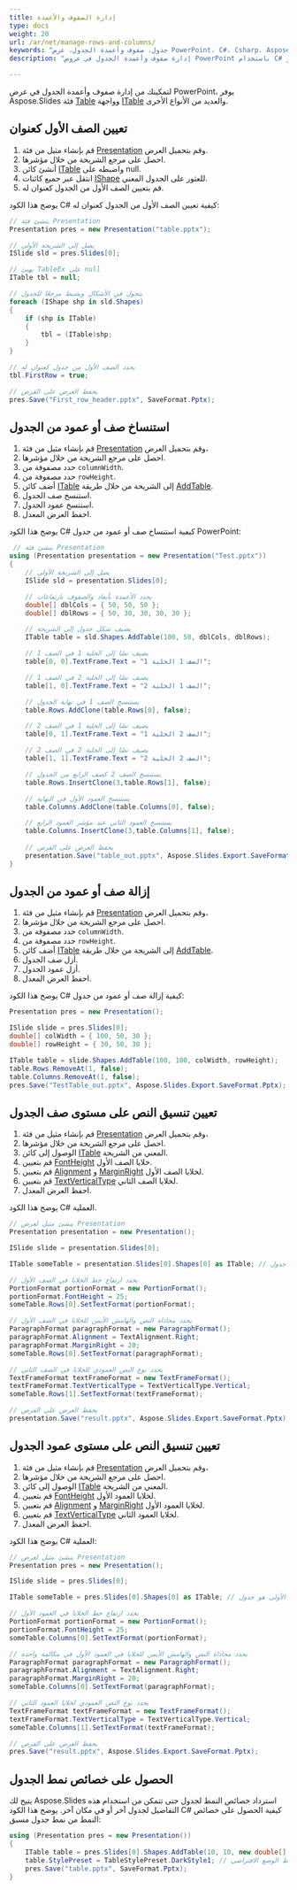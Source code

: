 ```yaml
---
title: إدارة الصفوف والأعمدة
type: docs
weight: 20
url: /ar/net/manage-rows-and-columns/
keywords: "جدول، صفوف وأعمدة الجدول، عرض PowerPoint، C#، Csharp، Aspose.Slides لـ .NET"
description: "إدارة صفوف وأعمدة الجدول في عروض PowerPoint باستخدام C# أو .NET"

---
```


لتمكينك من إدارة صفوف وأعمدة الجدول في عرض PowerPoint، يوفر Aspose.Slides فئة [Table](https://reference.aspose.com/slides/net/aspose.slides/table/) وواجهة [ITable](https://reference.aspose.com/slides/net/aspose.slides/itable/) والعديد من الأنواع الأخرى.

## **تعيين الصف الأول كعنوان**

1. قم بإنشاء مثيل من فئة [Presentation](https://reference.aspose.com/slides/net/aspose.slides/presentation) وقم بتحميل العرض.
2. احصل على مرجع الشريحة من خلال مؤشرها.
3. أنشئ كائن [ITable](https://reference.aspose.com/slides/net/aspose.slides/itable/) واضبطه على null.
4. انتقل عبر جميع كائنات [IShape](https://reference.aspose.com/slides/net/aspose.slides/ishape/) للعثور على الجدول المعني.
5. قم بتعيين الصف الأول من الجدول كعنوان له.

يوضح هذا الكود C# كيفية تعيين الصف الأول من الجدول كعنوان له:

```c#
// ينشئ فئة Presentation
Presentation pres = new Presentation("table.pptx");

// يصل إلى الشريحة الأولى
ISlide sld = pres.Slides[0];

// يهيئ TableEx على null
ITable tbl = null;

// يتجول في الأشكال ويضبط مرجعًا للجدول
foreach (IShape shp in sld.Shapes)
{
    if (shp is ITable)
    {
        tbl = (ITable)shp;
    }
}

// يحدد الصف الأول من جدول كعنوان له
tbl.FirstRow = true;

// يحفظ العرض على القرص
pres.Save("First_row_header.pptx", SaveFormat.Pptx);
```

## **استنساخ صف أو عمود من الجدول**

1. قم بإنشاء مثيل من فئة [Presentation](https://reference.aspose.com/slides/net/aspose.slides/presentation) وقم بتحميل العرض،
2. احصل على مرجع الشريحة من خلال مؤشرها.
3. حدد مصفوفة من `columnWidth`.
4. حدد مصفوفة من `rowHeight`.
5. أضف كائن [ITable](https://reference.aspose.com/slides/net/aspose.slides/itable/) إلى الشريحة من خلال طريقة [AddTable](https://reference.aspose.com/slides/net/aspose.slides/ishapecollection/addtable/).
6. استنسخ صف الجدول.
7. استنسخ عمود الجدول.
8. احفظ العرض المعدل.

يوضح هذا الكود C# كيفية استنساخ صف أو عمود من جدول PowerPoint:

```c#
 // ينشئ فئة Presentation
using (Presentation presentation = new Presentation("Test.pptx"))
{
    // يصل إلى الشريحة الأولى
    ISlide sld = presentation.Slides[0];

    // يحدد الأعمدة بأبعاد والصفوف بارتفاعات
    double[] dblCols = { 50, 50, 50 };
    double[] dblRows = { 50, 30, 30, 30, 30 };

    // يضيف شكل جدول إلى الشريحة
    ITable table = sld.Shapes.AddTable(100, 50, dblCols, dblRows);

    // يضيف نصًا إلى الخلية 1 في الصف 1
    table[0, 0].TextFrame.Text = "الصف 1 الخلية 1";

    // يضيف نصًا إلى الخلية 2 في الصف 1
    table[1, 0].TextFrame.Text = "الصف 1 الخلية 2";

    // يستنسخ الصف 1 في نهاية الجدول
    table.Rows.AddClone(table.Rows[0], false);

    // يضيف نصًا إلى الخلية 1 في الصف 2
    table[0, 1].TextFrame.Text = "الصف 2 الخلية 1";

    // يضيف نصًا إلى الخلية 2 في الصف 2
    table[1, 1].TextFrame.Text = "الصف 2 الخلية 2";

    // يستنسخ الصف 2 كصف الرابع من الجدول
    table.Rows.InsertClone(3,table.Rows[1], false);

    // يستنسخ العمود الأول في النهاية
    table.Columns.AddClone(table.Columns[0], false);

    // يستنسخ العمود الثاني عند مؤشر العمود الرابع
    table.Columns.InsertClone(3,table.Columns[1], false);
    
    // يحفظ العرض على القرص 
    presentation.Save("table_out.pptx", Aspose.Slides.Export.SaveFormat.Pptx);
}
```

## **إزالة صف أو عمود من الجدول**

1. قم بإنشاء مثيل من فئة [Presentation](https://reference.aspose.com/slides/net/aspose.slides/presentation) وقم بتحميل العرض،
2. احصل على مرجع الشريحة من خلال مؤشرها.
3. حدد مصفوفة من `columnWidth`.
4. حدد مصفوفة من `rowHeight`.
5. أضف كائن [ITable](https://reference.aspose.com/slides/net/aspose.slides/itable/) إلى الشريحة من خلال طريقة [AddTable](https://reference.aspose.com/slides/net/aspose.slides/ishapecollection/addtable/).
6. أزل صف الجدول.
7. أزل عمود الجدول.
8. احفظ العرض المعدل.

يوضح هذا الكود C# كيفية إزالة صف أو عمود من جدول:

```c#
Presentation pres = new Presentation();

ISlide slide = pres.Slides[0];
double[] colWidth = { 100, 50, 30 };
double[] rowHeight = { 30, 50, 30 };

ITable table = slide.Shapes.AddTable(100, 100, colWidth, rowHeight);
table.Rows.RemoveAt(1, false);
table.Columns.RemoveAt(1, false);
pres.Save("TestTable_out.pptx", Aspose.Slides.Export.SaveFormat.Pptx);
```

## **تعيين تنسيق النص على مستوى صف الجدول**

1. قم بإنشاء مثيل من فئة [Presentation](https://reference.aspose.com/slides/net/aspose.slides/presentation) وقم بتحميل العرض،
2. احصل على مرجع الشريحة من خلال مؤشرها.
3. الوصول إلى كائن [ITable](https://reference.aspose.com/slides/net/aspose.slides/itable/) المعني من الشريحة.
4. قم بتعيين [FontHeight](https://reference.aspose.com/slides/net/aspose.slides/baseportionformat/fontheight/) خلايا الصف الأول.
5. قم بتعيين [Alignment](https://reference.aspose.com/slides/net/aspose.slides/iparagraphformat/alignment/) و [MarginRight](https://reference.aspose.com/slides/net/aspose.slides/iparagraphformat/marginright/) لخلايا الصف الأول.
6. قم بتعيين [TextVerticalType](https://reference.aspose.com/slides/net/aspose.slides/textframeformat/textverticaltype/) لخلايا الصف الثاني.
7. احفظ العرض المعدل.

يوضح هذا الكود C# العملية.

```c#
// ينشئ مثيل لعرض Presentation
Presentation presentation = new Presentation();

ISlide slide = presentation.Slides[0];

ITable someTable = presentation.Slides[0].Shapes[0] as ITable; // لنفترض أن الشكل الأول على الشريحة الأولى هو جدول

// يحدد ارتفاع خط الخلايا في الصف الأول
PortionFormat portionFormat = new PortionFormat();
portionFormat.FontHeight = 25;
someTable.Rows[0].SetTextFormat(portionFormat);

// يحدد محاذاة النص والهامش الأيمن للخلايا في الصف الأول
ParagraphFormat paragraphFormat = new ParagraphFormat();
paragraphFormat.Alignment = TextAlignment.Right;
paragraphFormat.MarginRight = 20;
someTable.Rows[0].SetTextFormat(paragraphFormat);

// يحدد نوع النص العمودي للخلايا في الصف الثاني
TextFrameFormat textFrameFormat = new TextFrameFormat();
textFrameFormat.TextVerticalType = TextVerticalType.Vertical;
someTable.Rows[1].SetTextFormat(textFrameFormat);

// يحفظ العرض على القرص
presentation.Save("result.pptx", Aspose.Slides.Export.SaveFormat.Pptx);
```

## **تعيين تنسيق النص على مستوى عمود الجدول**

1. قم بإنشاء مثيل من فئة [Presentation](https://reference.aspose.com/slides/net/aspose.slides/presentation) وقم بتحميل العرض،
2. احصل على مرجع الشريحة من خلال مؤشرها.
3. الوصول إلى كائن [ITable](https://reference.aspose.com/slides/net/aspose.slides/itable/) المعني من الشريحة.
4. قم بتعيين [FontHeight](https://reference.aspose.com/slides/net/aspose.slides/baseportionformat/fontheight/) لخلايا العمود الأول.
5. قم بتعيين [Alignment](https://reference.aspose.com/slides/net/aspose.slides/iparagraphformat/alignment/) و [MarginRight](https://reference.aspose.com/slides/net/aspose.slides/iparagraphformat/marginright/) لخلايا العمود الأول.
6. قم بتعيين [TextVerticalType](https://reference.aspose.com/slides/net/aspose.slides/textframeformat/textverticaltype/) لخلايا العمود الثاني.
7. احفظ العرض المعدل.

يوضح هذا الكود C# العملية:

```c#
// ينشئ مثيل لعرض Presentation
Presentation pres = new Presentation();

ISlide slide = pres.Slides[0];

ITable someTable = pres.Slides[0].Shapes[0] as ITable; // لنفترض أن الشكل الأول على الشريحة الأولى هو جدول

// يحدد ارتفاع خط الخلايا في العمود الأول
PortionFormat portionFormat = new PortionFormat();
portionFormat.FontHeight = 25;
someTable.Columns[0].SetTextFormat(portionFormat);

// يحدد محاذاة النص والهامش الأيمن للخلايا في العمود الأول في مكالمة واحدة
ParagraphFormat paragraphFormat = new ParagraphFormat();
paragraphFormat.Alignment = TextAlignment.Right;
paragraphFormat.MarginRight = 20;
someTable.Columns[0].SetTextFormat(paragraphFormat);

// يحدد نوع النص العمودي لخلايا العمود الثاني
TextFrameFormat textFrameFormat = new TextFrameFormat();
textFrameFormat.TextVerticalType = TextVerticalType.Vertical;
someTable.Columns[1].SetTextFormat(textFrameFormat);

// يحفظ العرض على القرص
pres.Save("result.pptx", Aspose.Slides.Export.SaveFormat.Pptx);
```

## **الحصول على خصائص نمط الجدول**

يتيح لك Aspose.Slides استرداد خصائص النمط لجدول حتى تتمكن من استخدام هذه التفاصيل لجدول آخر أو في مكان آخر. يوضح هذا الكود C# كيفية الحصول على خصائص النمط من نمط جدول مسبق:

```c#
using (Presentation pres = new Presentation())
{
    ITable table = pres.Slides[0].Shapes.AddTable(10, 10, new double[] { 100, 150 }, new double[] { 5, 5, 5 });
    table.StylePreset = TableStylePreset.DarkStyle1; // تغيير نمط الوضع الافتراضي
    pres.Save("table.pptx", SaveFormat.Pptx);
}
```